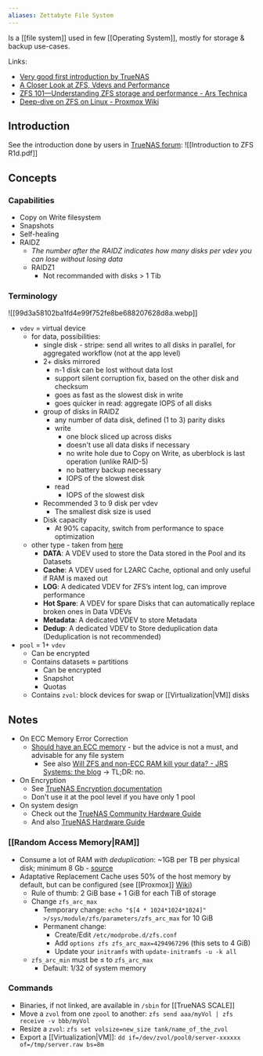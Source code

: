 ```yaml
---
aliases: Zettabyte File System
---
```

Is a [[file system]] used in few [[Operating System]], mostly for storage & backup use-cases.

Links:
- [Very good first introduction by TrueNAS](https://www.truenas.com/docs/references/zfsprimer/)
- [A Closer Look at ZFS, Vdevs and Performance](https://constantin.glez.de/2010/06/04/a-closer-look-zfs-vdevs-and-performance/)
- [ZFS 101—Understanding ZFS storage and performance - Ars Technica](https://arstechnica.com/information-technology/2020/05/zfs-101-understanding-zfs-storage-and-performance/)
- [Deep-dive on ZFS on Linux - Proxmox Wiki](https://pve.proxmox.com/wiki/ZFS_on_Linux)
## Introduction
See the introduction done by users in [TrueNAS forum](https://www.truenas.com/community/resources/introduction-to-zfs.111/):
![[Introduction to ZFS R1d.pdf]]
## Concepts
### Capabilities
- Copy on Write filesystem
- Snapshots
- Self-healing
- RAIDZ
	- *The number after the RAIDZ indicates how many disks per vdev you can lose without losing data*
	- RAIDZ1
		- Not recommanded with disks > 1 Tib
### Terminology
![[99d3a58102ba1fd4e99f752fe8be688207628d8a.webp]]

- `vdev` = virtual device
	- for data, possibilities:
		- single disk - stripe: send all writes to all disks in parallel, for aggregated workflow (not at the app level)
		- 2+ disks mirrored
			- n-1 disk can be lost without data lost
			- support silent corruption fix, based on the other disk and checksum
			- goes as fast as the slowest disk in write
			- goes quicker in read: aggregate IOPS of all disks
		- group of disks in RAIDZ
			- any number of data disk, defined (1 to 3) parity disks 
			- write
				- one block sliced up across disks
				- doesn't use all data disks if necessary 
				- no write hole due to Copy on Write, as uberblock is last operation (unlike RAID-5)
				- no battery backup necessary 
				- IOPS of the slowest disk 
			- read
				- IOPS of the slowest disk
		- Recommended 3 to 9 disk per vdev
			- The smallest disk size is used
		- Disk capacity
			- At 90% capacity, switch from performance to space optimization
	- other type - taken from [here](https://forum.level1techs.com/t/getting-started-with-truenas-scale-part-2-learning-zfs-storage-in-truenas-creating-a-pool-dataset-and-snapshot-task/182481/1#vdevs-4)
		- **DATA**: A VDEV used to store the Data stored in the Pool and its Datasets
		- **Cache**: A VDEV used for L2ARC Cache, optional and only useful if RAM is maxed out
		- **LOG**: A dedicated VDEV for ZFS’s intent log, can improve performance
		- **Hot Spare**: A VDEV for spare Disks that can automatically replace broken ones in Data VDEVs
		- **Metadata**: A dedicated VDEV to store Metadata
		- **Dedup**: A dedicated VDEV to Store deduplication data (Deduplication is not recommended)
- `pool` = 1+ `vdev`
	- Can be encrypted
	- Contains datasets ≈ partitions
		- Can be encrypted
		- Snapshot
		- Quotas
	- Contains `zvol`: block devices for swap or [[Virtualization|VM]] disks
## Notes
- On ECC Memory Error Correction
	- [Should have an ECC memory](https://openzfs.github.io/openzfs-docs/Project%20and%20Community/FAQ.html#do-i-have-to-use-ecc-memory-for-zfs) - but the advice is not a must, and advisable for any file system
		- See also [Will ZFS and non-ECC RAM kill your data? - JRS Systems: the blog](https://jrs-s.net/2015/02/03/will-zfs-and-non-ecc-ram-kill-your-data/) → TL;DR: no.
- On Encryption
	- See [TrueNAS Encryption documentation](https://www.truenas.com/docs/scale/scaletutorials/storage/datasets/encryptionscale/)
	- Don't use it at the pool level if you have only 1 pool
- On system design
	- Check out the [TrueNAS Community Hardware Guide](https://www.truenas.com/community/resources/hardware-recommendations-guide.12/)
	- And also [TrueNAS Hardware Guide](https://www.truenas.com/docs/scale/gettingstarted/scalehardwareguide/)
### [[Random Access Memory|RAM]]
- Consume a lot of RAM *with deduplication*: ~1GB per TB per physical disk; minimum 8 Gb - [source](https://serverfault.com/questions/569354/freenas-do-i-need-1gb-per-tb-of-usable-storage-or-1gb-of-memory-per-tb-of-phys)
- Adaptative Replacement Cache uses 50% of the host memory by default, but can be configured (see [[Proxmox]] [Wiki](https://pve.proxmox.com/wiki/ZFS_on_Linux#sysadmin_zfs_limit_memory_usage))
	- Rule of thumb: 2 GiB base + 1 GiB for each TiB of storage
	- Change `zfs_arc_max`
		- Temporary change: `echo "$[4 * 1024*1024*1024]" >/sys/module/zfs/parameters/zfs_arc_max` for 10 GiB
		- Permanent change: 
			- Create/Edit `/etc/modprobe.d/zfs.conf`
			- Add `options zfs zfs_arc_max=4294967296` (this sets to 4 GiB)
			- Update your `initramfs` with `update-initramfs -u -k all`
	- `zfs_arc_min` must be ≤ to `zfs_arc_max`
		- Default: 1/32 of system memory
### Commands
- Binaries, if not linked, are available in `/sbin` for [[TrueNAS SCALE]]
- Move a `zvol` from one `zpool` to another: `zfs send aaa/myVol | zfs receive -v bbb/myVol`
- Resize a `zvol`: `zfs set volsize=new_size tank/name_of_the_zvol`
- Export a [[Virtualization|VM]]: `dd if=/dev/zvol/pool0/server-xxxxxx of=/tmp/server.raw bs=8m`